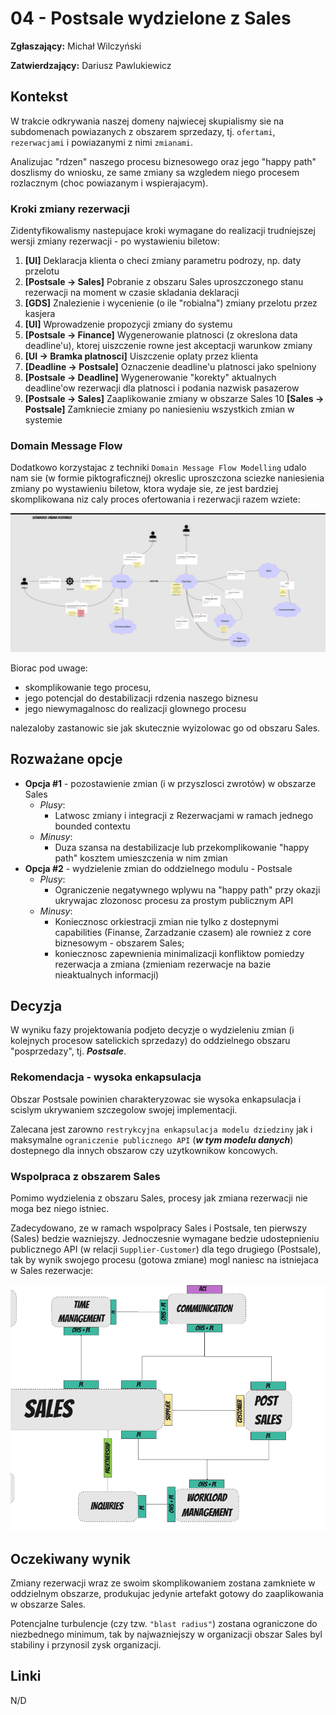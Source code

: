 # 04 - Postsale wydzielone z Sales

**Zgłaszający:** Michał Wilczyński

**Zatwierdzający:** Dariusz Pawlukiewicz

## Kontekst

W trakcie odkrywania naszej domeny najwiecej skupialismy sie na subdomenach powiazanych z obszarem sprzedazy, tj. `ofertami`, `rezerwacjami` i powiazanymi z nimi `zmianami`.

Analizujac "rdzen" naszego procesu biznesowego oraz jego "happy path" doszlismy do wniosku, ze same zmiany sa wzgledem niego procesem rozlacznym (choc powiazanym i wspierajacym).

### Kroki zmiany rezerwacji

Zidentyfikowalismy nastepujace kroki wymagane do realizacji trudniejszej wersji zmiany rezerwacji - po wystawieniu biletow:
1. **[UI]** Deklaracja klienta o checi zmiany parametru podrozy, np. daty przelotu
2. **[Postsale -> Sales]** Pobranie z obszaru Sales uproszczonego stanu rezerwacji na moment w czasie skladania deklaracji
3. **[GDS]** Znalezienie i wycenienie (o ile "robialna") zmiany przelotu przez kasjera
4. **[UI]** Wprowadzenie propozycji zmiany do systemu
5. **[Postsale -> Finance]** Wygenerowanie platnosci (z okreslona data deadline'u), ktorej uiszczenie rowne jest akceptacji warunkow zmiany
6. **[UI -> Bramka platnosci]** Uiszczenie oplaty przez klienta
7. **[Deadline -> Postsale]** Oznaczenie deadline'u platnosci jako spelniony
8. **[Postsale -> Deadline]** Wygenerowanie "korekty" aktualnych deadline'ow rezerwacji dla platnosci i podania nazwisk pasazerow
9. **[Postsale -> Sales]** Zaaplikowanie zmiany w obszarze Sales
10 **[Sales -> Postsale]** Zamkniecie zmiany po naniesieniu wszystkich zmian w systemie

### Domain Message Flow

Dodatkowo korzystajac z techniki `Domain Message Flow Modelling` udalo nam sie (w formie piktograficznej) okreslic uproszczona sciezke naniesienia zmiany po wystawieniu biletow, ktora wydaje sie, ze jest bardziej skomplikowana niz caly proces ofertowania i rezerwacji razem wziete:

![domain-message-flow](./04-postsale-domain-message-flow.png)

Biorac pod uwage:
- skomplikowanie tego procesu, 
- jego potencjal do destabilizacji rdzenia naszego biznesu 
- jego niewymagalnosc do realizacji glownego procesu

nalezaloby zastanowic sie jak skutecznie wyizolowac go od obszaru Sales.

## Rozważane opcje

- **Opcja #1** - pozostawienie zmian (i w przyszlosci zwrotów) w obszarze Sales
    - *Plusy*: 
        - Latwosc zmiany i integracji z Rezerwacjami w ramach jednego bounded contextu
    - *Minusy*: 
        - Duza szansa na destabilizacje lub przekomplikowanie "happy path" kosztem umieszczenia w nim zmian
- **Opcja #2** - wydzielenie zmian do oddzielnego modulu - Postsale
    - *Plusy*: 
        - Ograniczenie negatywnego wplywu na "happy path" przy okazji ukrywajac zlozonosc procesu za prostym publicznym API
    - *Minusy*:
        - Koniecznosc orkiestracji zmian nie tylko z dostepnymi capabilities (Finanse, Zarzadzanie czasem) ale rowniez z core biznesowym - obszarem Sales; 
        - koniecznosc zapewnienia minimalizacji konfliktow pomiedzy rezerwacja a zmiana (zmieniam rezerwacje na bazie nieaktualnych informacji)

## Decyzja

W wyniku fazy projektowania podjeto decyzje o wydzieleniu zmian (i kolejnych procesow satelickich sprzedazy) do oddzielnego obszaru "posprzedazy", tj. ***Postsale***.

### Rekomendacja - wysoka enkapsulacja

Obszar Postsale powinien charakteryzowac sie wysoka enkapsulacja i scislym ukrywaniem szczegolow swojej implementacji.

Zalecana jest zarowno `restrykcyjna enkapsulacja modelu dziedziny` jak i maksymalne `ograniczenie publicznego API` (***w tym modelu danych***) dostepnego dla innych obszarow czy uzytkownikow koncowych.

### Wspolpraca z obszarem Sales

Pomimo wydzielenia z obszaru Sales, procesy jak zmiana rezerwacji nie moga bez niego istniec.

Zadecydowano, ze w ramach wspolpracy Sales i Postsale, ten pierwszy (Sales) bedzie wazniejszy. Jednoczesnie wymagane bedzie udostepnieniu publicznego API (w relacji `Supplier-Customer`) dla tego drugiego (Postsale), tak by wynik swojego procesu (gotowa zmiane) mogl naniesc na istniejaca w Sales rezerwacje:

![wspolpraca-context-map](./04-postsale-context-map.png)



## Oczekiwany wynik

Zmiany rezerwacji wraz ze swoim skomplikowaniem zostana zamkniete w oddzielnym obszarze, produkujac jedynie artefakt gotowy do zaaplikowania w obszarze Sales.

Potencjalne turbulencje (czy tzw. `"blast radius"`) zostana ograniczone do niezbednego minimum, tak by najwazniejszy w organizacji obszar Sales byl stabiliny i przynosil zysk organizacji.

## Linki

N/D